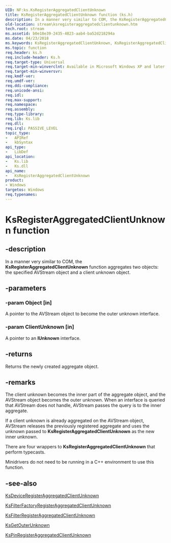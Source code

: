 ```yaml
---
UID: NF:ks.KsRegisterAggregatedClientUnknown
title: KsRegisterAggregatedClientUnknown function (ks.h)
description: In a manner very similar to COM, the KsRegisterAggregatedClientUnknown function aggregates two objects:\_the specified AVStream object and a client unknown object.
old-location: stream\ksregisteraggregatedclientunknown.htm
tech.root: stream
ms.assetid: b0e18e39-2435-4823-aab4-ba52d218294a
ms.date: 04/23/2018
ms.keywords: KsRegisterAggregatedClientUnknown, KsRegisterAggregatedClientUnknown function [Streaming Media Devices], avfunc_1b7f6d25-4aae-4580-b8d2-5050c9ffede1.xml, ks/KsRegisterAggregatedClientUnknown, stream.ksregisteraggregatedclientunknown
ms.topic: function
req.header: ks.h
req.include-header: Ks.h
req.target-type: Universal
req.target-min-winverclnt: Available in Microsoft Windows XP and later operating systems and DirectX 8.0 and later DirectX versions.
req.target-min-winversvr: 
req.kmdf-ver: 
req.umdf-ver: 
req.ddi-compliance: 
req.unicode-ansi: 
req.idl: 
req.max-support: 
req.namespace: 
req.assembly: 
req.type-library: 
req.lib: Ks.lib
req.dll: 
req.irql: PASSIVE_LEVEL
topic_type:
-	APIRef
-	kbSyntax
api_type:
-	LibDef
api_location:
-	Ks.lib
-	Ks.dll
api_name:
-	KsRegisterAggregatedClientUnknown
product:
- Windows
targetos: Windows
req.typenames: 
---
```


# KsRegisterAggregatedClientUnknown function


## -description


In a manner very similar to COM, the <b>KsRegisterAggregatedClientUnknown</b> function aggregates two objects: the specified AVStream object and a client unknown object.


## -parameters




### -param Object [in]

A pointer to the AVStream object to become the outer unknown interface.


### -param ClientUnknown [in]

A pointer to an <b>IUnknown</b> interface.


## -returns



Returns the newly created aggregate object.




## -remarks



The client unknown becomes the inner part of the aggregate object, and the AVStream object becomes the outer unknown. When an interface is queried that AVStream does not handle, AVStream passes the query is to the inner aggregate.

If a client unknown is already aggregated on the AVStream object, AVStream releases the previously registered aggregate and uses the unknown passed to <b>KsRegisterAggregatedClientUnknown</b> as the new inner unknown.

There are four wrappers to <b>KsRegisterAggregatedClientUnknown</b> that perform typecasts.

Minidrivers do not need to be running in a C++ environment to use this function.




## -see-also




<a href="https://msdn.microsoft.com/library/windows/hardware/ff561688">KsDeviceRegisterAggregatedClientUnknown</a>



<a href="https://msdn.microsoft.com/library/windows/hardware/ff562538">KsFilterFactoryRegisterAggregatedClientUnknown</a>



<a href="https://msdn.microsoft.com/library/windows/hardware/ff562549">KsFilterRegisterAggregatedClientUnknown</a>



<a href="https://msdn.microsoft.com/library/windows/hardware/ff562655">KsGetOuterUnknown</a>



<a href="https://msdn.microsoft.com/library/windows/hardware/ff563521">KsPinRegisterAggregatedClientUnknown</a>
 

 

